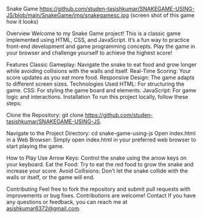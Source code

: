 Snake Game
https://github.com/studen-tasishkumar/SNAKEGAME-USING-JS/blob/main/SnakeGame/img/snakegamesc.jpg (screen shot of this game how it looks)

Overview
Welcome to my Snake Game project! This is a classic game implemented using HTML, CSS, and JavaScript. It’s a fun way to practice front-end development and game programming concepts. Play the game in your browser and challenge yourself to achieve the highest score!

Features
Classic Gameplay: Navigate the snake to eat food and grow longer while avoiding collisions with the walls and itself.
Real-Time Scoring: Your score updates as you eat more food.
Responsive Design: The game adapts to different screen sizes.
Technologies Used
HTML: For structuring the game.
CSS: For styling the game board and elements.
JavaScript: For game logic and interactions.
Installation
To run this project locally, follow these steps:

Clone the Repository:
git clone https://github.com/studen-tasishkumar/SNAKEGAME-USING-JS.

Navigate to the Project Directory:
cd snake-game-using-js
Open index.html in a Web Browser: Simply open index.html in your preferred web browser to start playing the game.

How to Play
Use Arrow Keys: Control the snake using the arrow keys on your keyboard.
Eat the Food: Try to eat the red food to grow the snake and increase your score.
Avoid Collisions: Don’t let the snake collide with the walls or itself, or the game will end.

Contributing
Feel free to fork the repository and submit pull requests with improvements or bug fixes. Contributions are welcome!
Contact
If you have any questions or feedback, you can reach me at asishkumar6372@gmail.com.
